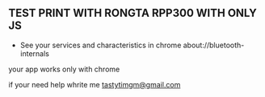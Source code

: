 ## TEST PRINT WITH RONGTA RPP300 WITH ONLY JS
* See your services and characteristics in chrome about://bluetooth-internals

your app works only with chrome

if your need help whrite me 
tastytimgm@gmail.com
